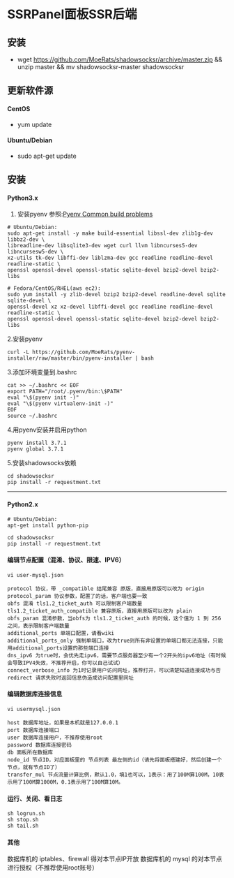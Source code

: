 # SSRPanel面板SSR后端

## 安装
- wget https://github.com/MoeRats/shadowsocksr/archive/master.zip && unzip master && mv shadowsocksr-master shadowsocksr

## 更新软件源
#### CentOS
- yum update

#### Ubuntu/Debian
- sudo apt-get update

## 安装
#### Python3.x

1. 安装pyenv 参照:[Pyenv Common build problems](https://github.com/pyenv/pyenv/wiki/Common-build-problems)
```
# Ubuntu/Debian:
sudo apt-get install -y make build-essential libssl-dev zlib1g-dev libbz2-dev \
libreadline-dev libsqlite3-dev wget curl llvm libncurses5-dev libncursesw5-dev \
xz-utils tk-dev libffi-dev liblzma-dev gcc readline readline-devel readline-static \
openssl openssl-devel openssl-static sqlite-devel bzip2-devel bzip2-libs

# Fedora/CentOS/RHEL(aws ec2):
sudo yum install -y zlib-devel bzip2 bzip2-devel readline-devel sqlite sqlite-devel \
openssl-devel xz xz-devel libffi-devel gcc readline readline-devel readline-static \
openssl openssl-devel openssl-static sqlite-devel bzip2-devel bzip2-libs

```

2.安装pyenv
```
curl -L https://github.com/MoeRats/pyenv-installer/raw/master/bin/pyenv-installer | bash
```

3.添加环境变量到.bashrc
```
cat >> ~/.bashrc << EOF
export PATH="/root/.pyenv/bin:\$PATH"
eval "\$(pyenv init -)"
eval "\$(pyenv virtualenv-init -)"
EOF
source ~/.bashrc
```

4.用pyenv安装并启用python
```
pyenv install 3.7.1
pyenv global 3.7.1
```

5.安装shadowsocks依赖
```
cd shadowsocksr
pip install -r requestment.txt
```
---

#### Python2.x
```
# Ubuntu/Debian:
apt-get install python-pip

cd shadowsocksr
pip install -r requestment.txt
```

#### 编辑节点配置（混淆、协议、限速、IPV6）

    vi user-mysql.json

    protocol 协议，带 _compatible 结尾兼容 原版，直接用原版可以改为 origin
    protocol_param 协议参数，配置了的话，客户端也要一致
    obfs 混淆 tls1.2_ticket_auth 可以限制客户端数量 tls1.2_ticket_auth_compatible 兼容原版，直接用原版可以改为 plain
    obfs_param 混淆参数，当obfs为 tls1.2_ticket_auth 的时候，这个值为 1 到 256 之间，表示限制客户端数量
    additional_ports 单端口配置，请看wiki
    additional_ports_only 强制单端口，改为true则所有非设置的单端口都无法连接，只能用additional_ports设置的那些端口连接
    dns_ipv6 为true时，会优先走ipv6，需要节点服务器至少有一个2开头的ipv6地址（有时候会导致IPV4失效，不推荐开启，你可以自己试试）
    connect_verbose_info 为1时记录用户访问网址，推荐打开，可以清楚知道连接成功与否
    redirect 请求失败时返回信息伪造成访问配置里网址


#### 编辑数据库连接信息

    vi usermysql.json

    host 数据库地址，如果是本机就是127.0.0.1
    port 数据库连接端口
    user 数据库连接用户，不推荐使用root
    password 数据库连接密码
    db 面板所在数据库
    node_id 节点ID，对应面板里的 节点列表 最左侧的id（请先将面板搭建好，然后创建一个节点，就有节点ID了）
    transfer_mul 节点流量计算比例，默认1.0，填1也可以，1表示：用了100M算100M，10表示用了100M算1000M，0.1表示用了100M算10M。

#### 运行、关闭、看日志

    sh logrun.sh
    sh stop.sh
    sh tail.sh

#### 其他

数据库机的 iptables、firewall 得对本节点IP开放
数据库机的 mysql 的对本节点进行授权（不推荐使用root账号）
